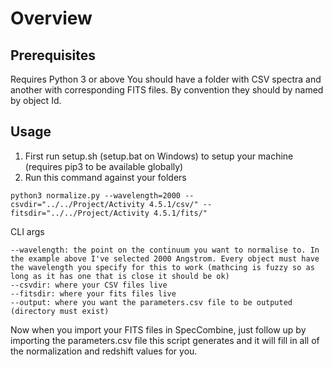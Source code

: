 # Overview

## Prerequisites

Requires Python 3 or above
You should have a folder with CSV spectra and another with corresponding FITS files. By convention they should by named by object Id.

## Usage

1. First run setup.sh (setup.bat on Windows) to setup your machine (requires pip3 to be available globally)
2. Run this command against your folders

```
python3 normalize.py --wavelength=2000 --csvdir="../../Project/Activity 4.5.1/csv/" --fitsdir="../../Project/Activity 4.5.1/fits/"
```

CLI args
```
--wavelength: the point on the continuum you want to normalise to. In the example above I've selected 2000 Angstrom. Every object must have the wavelength you specify for this to work (mathcing is fuzzy so as long as it has one that is close it should be ok)
--csvdir: where your CSV files live
--fitsdir: where your fits files live
--output: where you want the parameters.csv file to be outputed (directory must exist)
```

Now when you import your FITS files in SpecCombine, just follow up by importing the parameters.csv file this script generates and it will fill in all of the normalization and redshift values for you.
